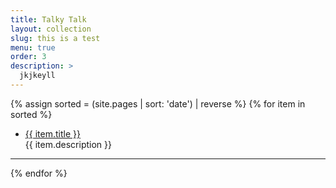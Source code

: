 ```yaml
---
title: Talky Talk
layout: collection
slug: this is a test
menu: true
order: 3
description: >
  jkjkeyll
---
```


<p>
  {% assign sorted = (site.pages | sort: 'date') | reverse %}
  {% for item in sorted %}
    <ul>
      <li>
         <a href="{{ item.url | relative_url }}" class="flip-title">
         <span>{{ item.title }}</span></a><br/>
         {{ item.description }}
      </li>
    </ul>
    <hr>
  {% endfor %}
  </p>
